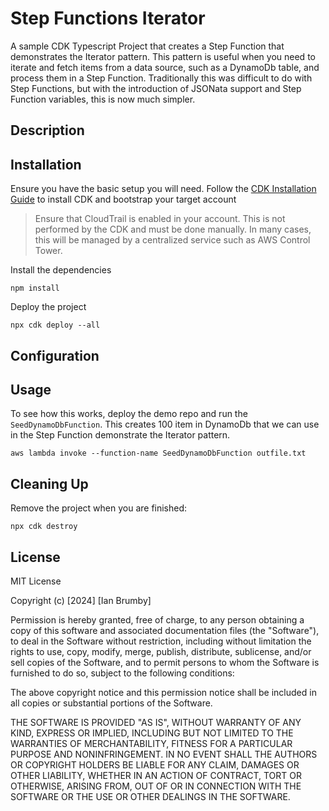 # Step Functions Iterator

A sample CDK Typescript Project that creates a Step Function that demonstrates the Iterator pattern. This pattern is useful when you need to iterate and fetch items from a data source, such as a DynamoDb table, and process them in a Step Function. Traditionally this was difficult to do with Step Functions, but with the introduction of JSONata support and Step Function variables, this is now much simpler.

## Description

## Installation

Ensure you have the basic setup you will need. Follow the [CDK Installation Guide](https://docs.aws.amazon.com/cdk/v2/guide/getting_started.html) to install CDK and bootstrap your target account

> Ensure that CloudTrail is enabled in your account. This is not performed by the CDK and must be done manually. In many cases, this will be managed by a centralized service such as AWS Control Tower.

Install the dependencies
```
npm install
```

Deploy the project
```
npx cdk deploy --all
```

## Configuration

## Usage

To see how this works, deploy the demo repo and run the `SeedDynamoDbFunction`. This creates 100 item in DynamoDb that we can use in the Step Function demonstrate the Iterator pattern.

```
aws lambda invoke --function-name SeedDynamoDbFunction outfile.txt
```

## Cleaning Up

Remove the project when you are finished:
```
npx cdk destroy
```

## License

MIT License

Copyright (c) [2024] [Ian Brumby]

Permission is hereby granted, free of charge, to any person obtaining a copy
of this software and associated documentation files (the "Software"), to deal
in the Software without restriction, including without limitation the rights
to use, copy, modify, merge, publish, distribute, sublicense, and/or sell
copies of the Software, and to permit persons to whom the Software is
furnished to do so, subject to the following conditions:

The above copyright notice and this permission notice shall be included in all
copies or substantial portions of the Software.

THE SOFTWARE IS PROVIDED "AS IS", WITHOUT WARRANTY OF ANY KIND, EXPRESS OR
IMPLIED, INCLUDING BUT NOT LIMITED TO THE WARRANTIES OF MERCHANTABILITY,
FITNESS FOR A PARTICULAR PURPOSE AND NONINFRINGEMENT. IN NO EVENT SHALL THE
AUTHORS OR COPYRIGHT HOLDERS BE LIABLE FOR ANY CLAIM, DAMAGES OR OTHER
LIABILITY, WHETHER IN AN ACTION OF CONTRACT, TORT OR OTHERWISE, ARISING FROM,
OUT OF OR IN CONNECTION WITH THE SOFTWARE OR THE USE OR OTHER DEALINGS IN THE
SOFTWARE.

